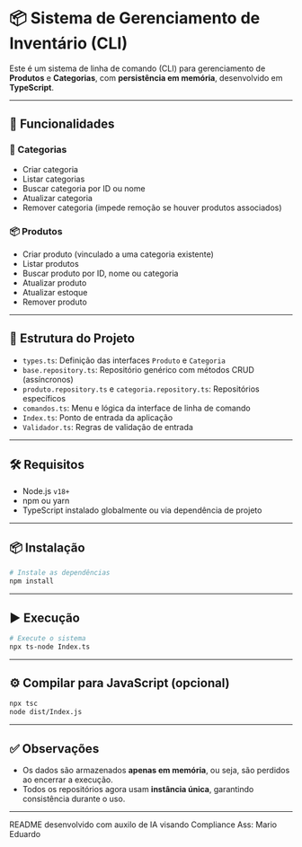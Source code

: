 # 📦 Sistema de Gerenciamento de Inventário (CLI)

Este é um sistema de linha de comando (CLI) para gerenciamento de **Produtos** e **Categorias**, com **persistência em memória**, desenvolvido em **TypeScript**.

---

## 🚀 Funcionalidades

### 📁 Categorias
- Criar categoria
- Listar categorias
- Buscar categoria por ID ou nome
- Atualizar categoria
- Remover categoria (impede remoção se houver produtos associados)

### 📦 Produtos
- Criar produto (vinculado a uma categoria existente)
- Listar produtos
- Buscar produto por ID, nome ou categoria
- Atualizar produto
- Atualizar estoque
- Remover produto

---

## 📂 Estrutura do Projeto

- `types.ts`: Definição das interfaces `Produto` e `Categoria`
- `base.repository.ts`: Repositório genérico com métodos CRUD (assíncronos)
- `produto.repository.ts` e `categoria.repository.ts`: Repositórios específicos
- `comandos.ts`: Menu e lógica da interface de linha de comando
- `Index.ts`: Ponto de entrada da aplicação
- `Validador.ts`: Regras de validação de entrada

---

## 🛠️ Requisitos

- Node.js `v18+`
- npm ou yarn
- TypeScript instalado globalmente ou via dependência de projeto

---

## 📦 Instalação

```bash
# Instale as dependências
npm install
```

---

## ▶️ Execução

```bash
# Execute o sistema
npx ts-node Index.ts
```

---

## ⚙️ Compilar para JavaScript (opcional)

```bash
npx tsc
node dist/Index.js
```

---

## ✅ Observações

- Os dados são armazenados **apenas em memória**, ou seja, são perdidos ao encerrar a execução.
- Todos os repositórios agora usam **instância única**, garantindo consistência durante o uso.

---

README desenvolvido com auxilo de IA visando Compliance Ass: Mario Eduardo 
